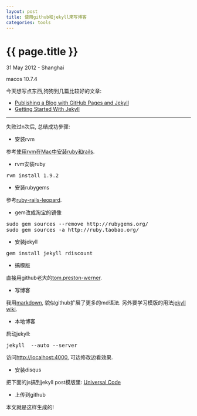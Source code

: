 ```yaml
---
layout: post
title: 使用github和jekyll来写博客 
categories: tools
---
```


{{ page.title }}
================

<p class="meta">31 May 2012 - Shanghai</p>
<p class="meta">macos 10.7.4</p>

今天想写点东西,狗狗到几篇比较好的文章:

 * [Publishing a Blog with GitHub Pages and Jekyll](http://blog.envylabs.com/2009/08/publishing-a-blog-with-github-pages-and-jekyll/)
 * [Getting Started With Jekyll](http://asymmetrical-view.com/2009/05/14/starting-wtih-jekyll.html)

----------------------------------

失败过n次后, 总结成功步骤:

* 安装rvm

参考[使用rvm在Mac中安装ruby和rails](http://blog.prosight.me/index.php/2011/09/805).

* rvm安装ruby

<pre>
rvm install 1.9.2
</pre>

* 安装rubygems

 参考[ruby-rails-leopard](http://hivelogic.com/articles/ruby-rails-leopard/).

* gem改成淘宝的镜像

<pre>
sudo gem sources --remove http://rubygems.org/ 
sudo gem sources -a http://ruby.taobao.org/ 
</pre>

* 安装jekyll

<pre>
gem install jekyll rdiscount
</pre>

* 搞模版

直接用github老大的[tom.preston-werner](https://github.com/mojombo/mojombo.github.com).

* 写博客

我用[markdown](http://daringfireball.net/projects/markdown/syntax), 貌似github扩展了更多的md语法.
另外要学习模版的用法[jekyll wiki](https://github.com/mojombo/jekyll/wiki/).

* 本地博客

启动jekyll:
<pre>
jekyll  --auto --server 
</pre>
访问[http://localhost:4000](http://localhost:4000), 可边修改边看效果.

* 安装disqus

把下面的js搞到jekyll post模版里:
[Universal Code](http://docs.disqus.com/developers/universal/)

* 上传到github

本文就是这样生成的!
